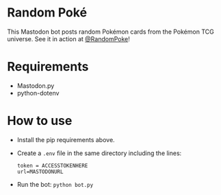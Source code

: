 # Random Poké
This Mastodon bot posts random Pokémon cards from the Pokémon TCG universe. See it in action at [@RandomPoke](https://cfultz.com/@randompoke)!

# Requirements
- Mastodon.py
- python-dotenv

# How to use
- Install the pip requirements above. 
- Create a ```.env``` file in the same directory including the lines:

      token = ACCESSTOKENHERE
      url=MASTODONURL
- Run the bot: ```python bot.py```
